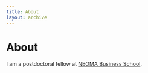 ```yaml
---
title: About
layout: archive
---
```


<h1>About</h1>

I am a postdoctoral fellow at [NEOMA Business School](https://neoma-bs.fr/). 
